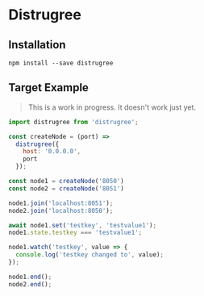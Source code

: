# Distrugree

## Installation
```
npm install --save distrugree
```

## Target Example
> This is a work in progress. It doesn't work just yet.

```javascript
import distrugree from 'distrugree';

const createNode = (port) =>
  distrugree({
    host: '0.0.0.0',
    port
  });

const node1 = createNode('8050')
const node2 = createNode('8051')

node1.join('localhost:8051');
node2.join('localhost:8050');

await node1.set('testkey', 'testvalue1');
node1.state.testkey === 'testvalue1';

node1.watch('testkey', value => {
  console.log('testkey changed to', value);
});

node1.end();
node2.end();
```
